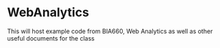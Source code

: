 WebAnalytics
============

This will host example code from BIA660, Web Analytics as well as other useful documents for the class